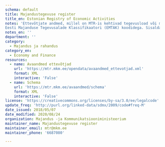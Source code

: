 ```yaml
---
schema: default
title: Majandustegevuse register
title_en: Estonian Registry of Economic Activities
notes: 'Ettevõtjate andmed, millel on MTR-is kehtivad tegevusload või majandustegevusteated. Sisaldab lube koos kehtivusinfo ning
Eesti Majanduse Tegevusalade Klassifikaatori (EMTAK) koodidega. Sisaldab ka viidet loa detailsele andmestikule (HTML) '
notes_en: ''
department: ''
category:
  - Majandus ja rahandus
category_en:
  - Economy and Finance
resources:
  - name: Avaandmed ettevõtjad
    url: 'https://mtr.mkm.ee/opendata/avaandmed_ettevotjad.xml'
    format: XML
    interactive: 'False'
  - name: Schema
    url: 'https://mtr.mkm.ee/avaandmed/schema'
    format: XML
    interactive: 'False'
license: 'https://creativecommons.org/licenses/by-sa/3.0/ee/legalcode'
update_freq: 'http://purl.org/linked-data/sdmx/2009/code#freq-M'
date_issued: 2018/05/07
date_modified: 2020/08/24
organization: Majandus -ja Kommunikatsiooniministeerium
maintainer_name: Majandustegevuse register
maintainer_email: mtr@mkm.ee
maintainer_phone: '6687080'

---
```

